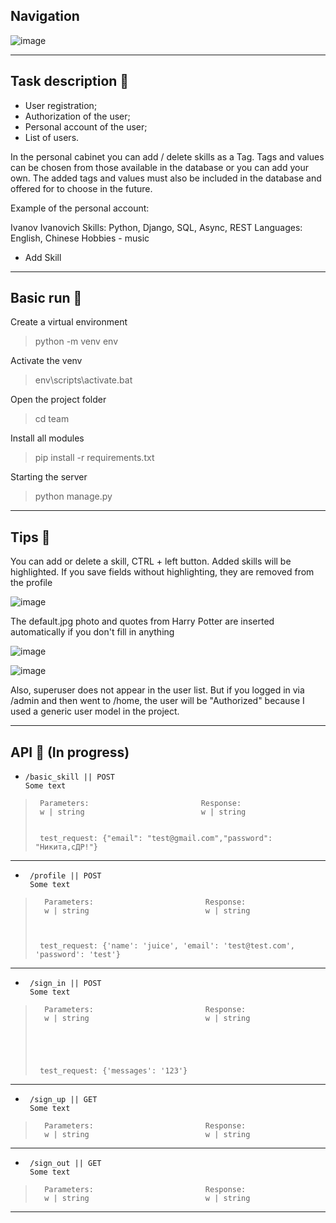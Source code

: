 ## Navigation
![image](https://user-images.githubusercontent.com/101140452/169602500-cd269430-73f0-4c22-a1fc-0946c547c8f5.png)

***
## Task description 🍪
- User registration;
- Authorization of the user;
- Personal account of the user;
- List of users.

In the personal cabinet you can add / delete skills as a Tag.
Tags and values can be chosen from those available in the database or you can add your own.
The added tags and values must also be included in the database and offered for to choose in the future.


Example of the personal account:

Ivanov Ivanovich
Skills: Python, Django, SQL, Async, REST
Languages: English, Chinese
Hobbies - music
 + Add Skill

***
## Basic run 🍪
Create a virtual environment
>python -m venv env


Activate the venv
>env\scripts\activate.bat


Open the project folder
>cd team


Install all modules
>pip install -r requirements.txt


Starting the server
>python manage.py

***
## Tips 🍪

You can add or delete a skill, CTRL + left button. Added skills will be highlighted.
If you save fields without highlighting, they are removed from the profile

![image](https://user-images.githubusercontent.com/101140452/169648321-2c2833fb-0d0f-469e-a57d-9b7006c49f1f.png)

The default.jpg photo and quotes from Harry Potter are inserted automatically if you don't fill in anything

![image](https://user-images.githubusercontent.com/101140452/169651296-d827c2e5-6610-40fd-9b30-0ce50eac0d34.png)

![image](https://user-images.githubusercontent.com/101140452/169651344-f6b68c62-8f14-4edb-9a4e-0b04f56179e3.png)

Also, superuser does not appear in the user list. But if you logged in via /admin and then went to /home, 
the user will be "Authorized" because I used a generic user model in the project.
***
## API 🍪 (In progress)
-     /basic_skill || POST
      Some text
>      
>      Parameters:                         Response:
>      w | string                          w | string             
>                                          
>      
>      test_request: {"email": "test@gmail.com","password": "Никита,сДР!"}
----

-      /profile || POST
       Some text
>      
>       Parameters:                         Response:
>       w | string                          w | string
>                        
>           
>      
>      test_request: {'name': 'juice', 'email': 'test@test.com', 'password': 'test'}
----

-      /sign_in || POST
       Some text
>      
>       Parameters:                         Response:
>       w | string                          w | string
>       
>                                         
>                                      
>                                                       
>      
>      test_request: {'messages': '123'}
----

-      /sign_up || GET
       Some text
>      
>       Parameters:                         Response:
>       w | string                          w | string
>
>                                           
>                                           
>                                                            
>      
----
-      /sign_out || GET
       Some text
>      
>       Parameters:                         Response:
>       w | string                          w | string
>
>                                           
>                                           
>                                                            
>      
>               
***
   
